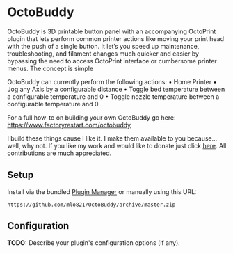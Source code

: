 # OctoBuddy

OctoBuddy is 3D printable button panel with an accompanying OctoPrint plugin that lets perform common printer actions like moving your print head with the push of a single button.  It let’s you speed up maintenance, troubleshooting, and filament changes much quicker and easier by bypassing the need to access OctoPrint interface or cumbersome printer menus.  The concept is simple

OctoBuddy can currently perform the following actions:
•	Home Printer
•	Jog any Axis by a configurable distance
•	Toggle bed temperature between a configurable temperature and 0
•	Toggle nozzle temperature between a configurable temperature and 0

For a full how-to on building your own OctoBuddy go here: https://www.factoryrestart.com/octobuddy

I build these things cause I like it.  I make them available to you because… well, why not.  If you like my work and would like to donate just click <a href="https://www.paypal.com/donate?hosted_button_id=JVWDV6EYGZ7W6">here</a>.  All contributions are much appreciated.   

## Setup

Install via the bundled [Plugin Manager](https://docs.octoprint.org/en/master/bundledplugins/pluginmanager.html)
or manually using this URL:

    https://github.com/mlo821/OctoBuddy/archive/master.zip


## Configuration

**TODO:** Describe your plugin's configuration options (if any).
